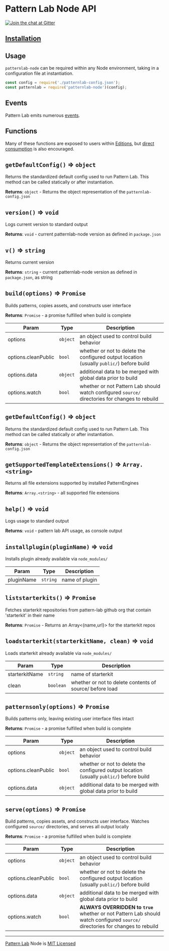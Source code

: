 # Pattern Lab Node API

[![Join the chat at Gitter](https://badges.gitter.im/pattern-lab/node.svg)](https://gitter.im/pattern-lab/node)

## [Installation](https://github.com/pattern-lab/patternlab-node#installation)

## Usage

`patternlab-node` can be required within any Node environment, taking in a configuration file at instantiation.

```javascript
const config = require('./patternlab-config.json');
const patternlab = require('patternlab-node')(config);
```

## Events

Pattern Lab emits numerous [events](https://github.com/pattern-lab/patternlab-node/tree/master/docs/events.md).

## Functions

Many of these functions are exposed to users within [Editions](https://github.com/pattern-lab/patternlab-node#editions), but [direct consumption](https://github.com/pattern-lab/patternlab-node#direct-consumption) is also encouraged.

## `getDefaultConfig()` ⇒ <code>object</code>

Returns the standardized default config used to run Pattern Lab. This method can be called statically or after instantiation.

**Returns**: <code>object</code> - Returns the object representation of the `patternlab-config.json`

## `version()` ⇒ <code>void</code>

Logs current version to standard output

**Returns**: <code>void</code> - current patternlab-node version as defined in `package.json`

## `v()` ⇒ <code>string</code>

Returns current version

**Returns**: <code>string</code> - current patternlab-node version as defined in `package.json`, as string

## `build(options)` ⇒ <code>Promise</code>

Builds patterns, copies assets, and constructs user interface

**Returns**: <code>Promise</code> - a promise fulfilled when build is complete

| Param               | Type                | Description                                                                                     |
| ------------------- | ------------------- | ----------------------------------------------------------------------------------------------- |
| options             | <code>object</code> | an object used to control build behavior                                                        |
| options.cleanPublic | <code>bool</code>   | whether or not to delete the configured output location (usually `public/`) before build        |
| options.data        | <code>object</code> | additional data to be merged with global data prior to build                                    |
| options.watch       | <code>bool</code>   | whether or not Pattern Lab should watch configured `source/` directories for changes to rebuild |

## `getDefaultConfig()` ⇒ <code>object</code>

Returns the standardized default config used to run Pattern Lab. This method can be called statically or after instantiation.

**Returns**: <code>object</code> - Returns the object representation of the `patternlab-config.json`

## `getSupportedTemplateExtensions()` ⇒ <code>Array.&lt;string&gt;</code>

Returns all file extensions supported by installed PatternEngines

**Returns**: <code>Array.&lt;string&gt;</code> - all supported file extensions

## `help()` ⇒ <code>void</code>

Logs usage to standard output

**Returns**: <code>void</code> - pattern lab API usage, as console output

## `installplugin(pluginName)` ⇒ <code>void</code>

Installs plugin already available via `node_modules/`

| Param      | Type                | Description    |
| ---------- | ------------------- | -------------- |
| pluginName | <code>string</code> | name of plugin |

## `liststarterkits()` ⇒ <code>Promise</code>

Fetches starterkit repositories from pattern-lab github org that contain 'starterkit' in their name

**Returns**: <code>Promise</code> - Returns an Array<{name,url}> for the starterkit repos

## `loadstarterkit(starterkitName, clean)` ⇒ <code>void</code>

Loads starterkit already available via `node_modules/`

| Param          | Type                 | Description                                              |
| -------------- | -------------------- | -------------------------------------------------------- |
| starterkitName | <code>string</code>  | name of starterkit                                       |
| clean          | <code>boolean</code> | whether or not to delete contents of source/ before load |

## `patternsonly(options)` ⇒ <code>Promise</code>

Builds patterns only, leaving existing user interface files intact

**Returns**: <code>Promise</code> - a promise fulfilled when build is complete

| Param               | Type                | Description                                                                              |
| ------------------- | ------------------- | ---------------------------------------------------------------------------------------- |
| options             | <code>object</code> | an object used to control build behavior                                                 |
| options.cleanPublic | <code>bool</code>   | whether or not to delete the configured output location (usually `public/`) before build |
| options.data        | <code>object</code> | additional data to be merged with global data prior to build                             |

## `serve(options)` ⇒ <code>Promise</code>

Build patterns, copies assets, and constructs user interface. Watches configured `source/` directories, and serves all output locally

**Returns**: <code>Promise</code> - a promise fulfilled when build is complete

| Param               | Type                | Description                                                                                                                     |
| ------------------- | ------------------- | ------------------------------------------------------------------------------------------------------------------------------- |
| options             | <code>object</code> | an object used to control build behavior                                                                                        |
| options.cleanPublic | <code>bool</code>   | whether or not to delete the configured output location (usually `public/`) before build                                        |
| options.data        | <code>object</code> | additional data to be merged with global data prior to build                                                                    |
| options.watch       | <code>bool</code>   | **ALWAYS OVERRIDDEN to `true`** whether or not Pattern Lab should watch configured `source/` directories for changes to rebuild |

---

[Pattern Lab](http://patternlab.io) Node is [MIT Licensed](https://github.com/pattern-lab/patternlab-node/blob/master/LICENSE)
